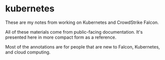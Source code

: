 # kubernetes

These are my notes from working on Kubernetes and CrowdStrike Falcon.

All of these materials come from public-facing documentation.  It's presented here in more compact form as a reference.

Most of the annotations are for people that are new to Falcon, Kubernetes, and cloud computing.
